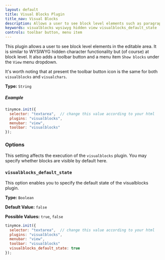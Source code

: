 ```yaml
---
layout: default
title: Visual Blocks Plugin
title_nav: Visual Blocks
description: Allows a user to see block level elements such as paragraphs.
keywords: visualblocks wysiwyg hidden view visualblocks_default_state
controls: toolbar button, menu item
---
```


This plugin allows a user to see block level elements in the editable area. It is similar to WYSIWYG hidden character functionality but (of course) at block level. It also adds a toolbar button and a menu item `Show blocks` under the `View` menu dropdown.

It's worth noting that at present the toolbar button icon is the same for both `visualblocks` and `visualchars`.

**Type:** `String`

##### Example

```js
tinymce.init({
  selector: "textarea",  // change this value according to your html
  plugins: "visualblocks",
  menubar: "view",
  toolbar: "visualblocks"
});
```

### Options

This setting affects the execution of the `visualblocks` plugin. You may specify whether blocks are visible by default here.

### `visualblocks_default_state`

This option enables you to specify the default state of the visualblocks plugin.

**Type:** `Boolean`

**Default Value:** `false`

**Possible Values:** `true`, `false`

```js
tinymce.init({
  selector: "textarea",  // change this value according to your html
  plugins: "visualblocks",
  menubar: "view",
  toolbar: "visualblocks"
  visualblocks_default_state: true
});
```
